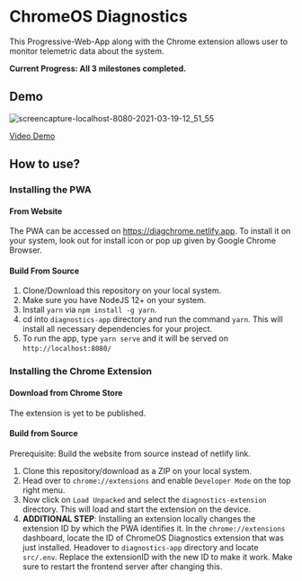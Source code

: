 # ChromeOS Diagnostics

This Progressive-Web-App along with the Chrome extension allows user to monitor telemetric data about the system.

**Current Progress: All 3 milestones completed.**

## Demo

![screencapture-localhost-8080-2021-03-19-12_51_55](https://user-images.githubusercontent.com/28949397/111744898-ee16e980-88b1-11eb-89f7-80fe4408e3dd.png)


[Video Demo](https://user-images.githubusercontent.com/28949397/111744224-e73ba700-88b0-11eb-9311-60ade931fdc9.mp4)

## How to use?

### Installing the PWA

#### From Website

The PWA can be accessed on https://diagchrome.netlify.app. To install it on your system, look out for install icon or pop up given by Google Chrome Browser.

#### Build From Source

1. Clone/Download this repository on your local system.
2. Make sure you have NodeJS 12+ on your system.
3. Install `yarn` via `npm install -g yarn`.
4. cd into `diagnostics-app` directory and run the command `yarn`. This will install all necessary dependencies for your project.
5. To run the app, type `yarn serve` and it will be served on `http://localhost:8080/`

### Installing the Chrome Extension

#### Download from Chrome Store

The extension is yet to be published.

#### Build from Source

Prerequisite: Build the website from source instead of netlify link.

1. Clone this repository/download as a ZIP on your local system.
2. Head over to `chrome://extensions` and enable `Developer Mode` on the top right menu.
3. Now click on `Load Unpacked` and select the `diagnostics-extension` directory. This will load and start the extension on the device.
4. **ADDITIONAL STEP**: Installing an extension locally changes the extension ID by which the PWA identifies it. In the `chrome://extensions` dashboard, locate the ID of ChromeOS Diagnostics extension that was just installed. Headover to `diagnostics-app` directory and locate `src/.env`. Replace the extensionID with the new ID to make it work. Make sure to restart the frontend server after changing this.

